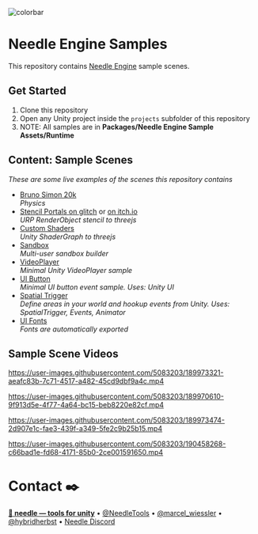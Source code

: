 ![colorbar](https://user-images.githubusercontent.com/5083203/180309860-542e6882-163c-4e11-9555-2c669ad72472.png)

# Needle Engine Samples

This repository contains [Needle Engine](https://docs.needle.tools) sample scenes.  

## Get Started  
1) Clone this repository
2) Open any Unity project inside the ``projects`` subfolder of this repository
3) NOTE: All samples are in **Packages/Needle Engine Sample Assets/Runtime**

## Content: Sample Scenes  
*These are some live examples of the scenes this repository contains*

- [Bruno Simon 20k](https://bruno-simon-20k-needle.glitch.me/)  
  *Physics*
- [Stencil Portals on glitch](https://needle-stencil-rendering-sample.glitch.me/) or [on itch.io](https://needletools.itch.io/needle-engine-stencils-sample)  
  *URP RenderObject stencil to threejs*
- [Custom Shaders](https://needle-custom-shader-sample.glitch.me/)  
  *Unity ShaderGraph to threejs*
- [Sandbox](https://needle-tiny-starter.glitch.me/)  
  *Multi-user sandbox builder*
- [VideoPlayer](https://needle-videoplayer-sample.glitch.me/)  
  *Minimal Unity VideoPlayer sample*  
- [UI Button](https://needle-ui-button-sample.glitch.me/)   
  *Minimal UI button event sample. Uses: Unity UI*
- [Spatial Trigger](https://needle-spatial-trigger-sample.glitch.me/)  
  *Define areas in your world and hookup events from Unity. Uses: SpatialTrigger, Events, Animator*
- [UI Fonts](https://needle-fonts-sample.glitch.me/)  
  *Fonts are automatically exported*
 
## Sample Scene Videos

https://user-images.githubusercontent.com/5083203/189973321-aeafc83b-7c71-4517-a482-45cd9dbf9a4c.mp4  

https://user-images.githubusercontent.com/5083203/189970610-9f913d5e-4f77-4a64-bc15-beb8220e82cf.mp4  

https://user-images.githubusercontent.com/5083203/189973474-2d907e1c-fae3-439f-a349-5fe2c9b25b15.mp4

https://user-images.githubusercontent.com/5083203/190458268-c66bad1e-fd68-4171-85b0-2ce001591650.mp4



# Contact ✒️
<b>[🌵 needle — tools for unity](https://needle.tools)</b> • 
[@NeedleTools](https://twitter.com/NeedleTools) • 
[@marcel_wiessler](https://twitter.com/marcel_wiessler) • 
[@hybridherbst](https://twitter.com/hybridherbst) • 
[Needle Discord](https://discord.needle.tools)
